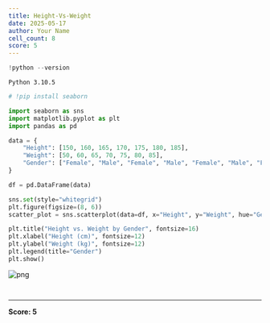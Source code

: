 ```yaml
---
title: Height-Vs-Weight
date: 2025-05-17
author: Your Name
cell_count: 8
score: 5
---
```


```python
!python --version
```

    Python 3.10.5



```python
# !pip install seaborn
```


```python
import seaborn as sns
import matplotlib.pyplot as plt
import pandas as pd
```


```python
data = {
    "Height": [150, 160, 165, 170, 175, 180, 185],
    "Weight": [50, 60, 65, 70, 75, 80, 85],
    "Gender": ["Female", "Male", "Female", "Male", "Female", "Male", "Female"]
}
```


```python
df = pd.DataFrame(data)
```


```python
sns.set(style="whitegrid")
plt.figure(figsize=(8, 6))
scatter_plot = sns.scatterplot(data=df, x="Height", y="Weight", hue="Gender", style="Gender", s=100)

plt.title("Height vs. Weight by Gender", fontsize=16)
plt.xlabel("Height (cm)", fontsize=12)
plt.ylabel("Weight (kg)", fontsize=12)
plt.legend(title="Gender")
plt.show()
```


    
![png](/mlnotes/images/height-vs-weight_5_0.png)
    



```python

```


```python

```


---
**Score: 5**
